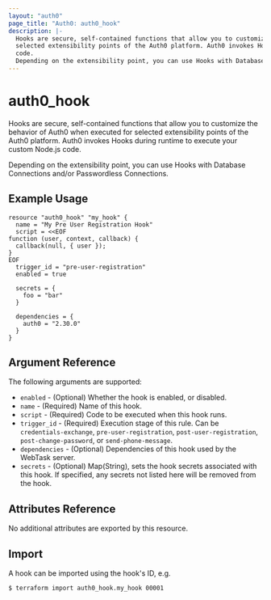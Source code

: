 ```yaml
---
layout: "auth0"
page_title: "Auth0: auth0_hook"
description: |-
  Hooks are secure, self-contained functions that allow you to customize the behavior of Auth0 when executed for 
  selected extensibility points of the Auth0 platform. Auth0 invokes Hooks during runtime to execute your custom Node.js
  code.
  Depending on the extensibility point, you can use Hooks with Database Connections and/or Passwordless Connections.
---
```


# auth0_hook

Hooks are secure, self-contained functions that allow you to customize the behavior of Auth0 when executed for selected
extensibility points of the Auth0 platform. Auth0 invokes Hooks during runtime to execute your custom Node.js code.

Depending on the extensibility point, you can use Hooks with Database Connections and/or Passwordless Connections.

## Example Usage

```hcl
resource "auth0_hook" "my_hook" {
  name = "My Pre User Registration Hook"
  script = <<EOF
function (user, context, callback) {
  callback(null, { user });
}
EOF
  trigger_id = "pre-user-registration"
  enabled = true

  secrets = {
    foo = "bar"    
  }

  dependencies = {
    auth0 = "2.30.0"
  }
}
```

## Argument Reference

The following arguments are supported:

* `enabled` - (Optional) Whether the hook is enabled, or disabled.
* `name` - (Required) Name of this hook.
* `script` - (Required) Code to be executed when this hook runs.
* `trigger_id` - (Required) Execution stage of this rule. Can be `credentials-exchange`, `pre-user-registration`, `post-user-registration`, `post-change-password`, or `send-phone-message`.
* `dependencies` - (Optional) Dependencies of this hook used by the WebTask server.
* `secrets` - (Optional) Map(String), sets the hook secrets associated with this hook. 
If specified, any secrets not listed here will be removed from the hook.

## Attributes Reference

No additional attributes are exported by this resource.

## Import

A hook can be imported using the hook's ID, e.g.

```shell
$ terraform import auth0_hook.my_hook 00001
```
